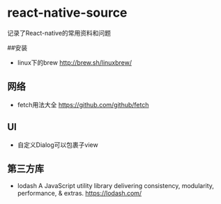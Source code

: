 # react-native-source
记录了React-native的常用资料和问题

##安装

- linux下的brew http://brew.sh/linuxbrew/

## 网络
- fetch用法大全 https://github.com/github/fetch

## UI
- 自定义Dialog可以包裹子view

## 第三方库
- lodash A JavaScript utility library delivering consistency, modularity, performance, & extras. https://lodash.com/
